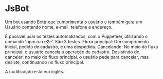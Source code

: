 # JsBot
Um bot usando Bottr que cumprimenta o usuário e também gera um Usuário contendo nome, e-mail, telefone e endereço.

É possível usar os testes automatizados, com o Puppeteer, utilizando o comando 'npm run e2e'. São 3 testes.
    Fluxo principal: Um cumprimento inicial, pedido de cadastro, e uma despedida.
    Cancelando: No meio do fluxo principal, o usuário cancela a operação de cadastro.
    Desistindo de cancelar: no meio do fluxo principal, o usuário pede para cancelar, mas desiste, continuando no fluxo principal.

A codificação está em inglês.